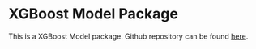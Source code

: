 # XGBoost Model Package

This is a XGBoost Model package. Github repository can be found
[here](https://github.com/jarsushi/house-price-predict-scratch/tree/master/src/xgboost_model).

